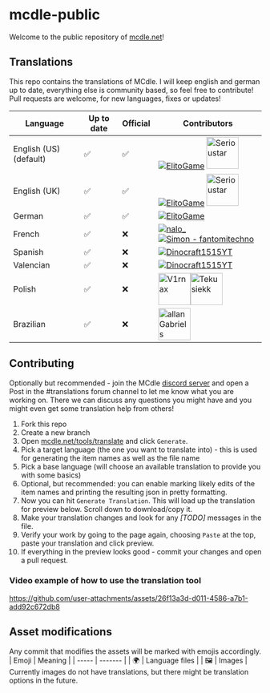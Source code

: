 # mcdle-public

Welcome to the public repository of [mcdle.net](https://www.mcdle.net)!

## Translations

This repo contains the translations of MCdle. I will keep english and german up to date, everything else is community based, so feel free to contribute! Pull requests are welcome, for new languages, fixes or updates!

| Language               | Up to date | Official | Contributors                                                                                                                                                                                                                                                  |
| ---------------------- | ---------- | -------- | ------------------------------------------------------------------------------------------------------------------------------------------------------------------------------------------------------------------------------------------------------------- |
| English (US) (default) | ✅         | ✅       | [![ElitoGame](https://avatars.githubusercontent.com/u/43675593?s=64&v=4)](https://github.com/ElitoGame) [<img src="https://avatars.githubusercontent.com/u/128180091?s=64&v=2" alt="Serioustar" width="64"/>](https://github.com/Serioustar)                   |
| English (UK)           | ✅         | ✅       | [![ElitoGame](https://avatars.githubusercontent.com/u/43675593?s=64&v=4)](https://github.com/ElitoGame) [<img src="https://avatars.githubusercontent.com/u/128180091?s=64&v=2" alt="Serioustar" width="64"/>](https://github.com/Serioustar)                   |
| German                 | ✅         | ✅       | [![ElitoGame](https://avatars.githubusercontent.com/u/43675593?s=64&v=4)](https://github.com/ElitoGame)                                                                                                                                                       |
| French                 | ✅         | ❌       | [![nalo_](https://avatars.githubusercontent.com/u/37667081?s=64&v=4)](https://github.com/nalo26) [![Simon - fantomitechno](https://avatars.githubusercontent.com/u/67735304?s=64&v=4)](https://github.com/fantomitechno)                                      |
| Spanish                | ✅️        | ❌       | [![Dinocraft1515YT](https://avatars.githubusercontent.com/u/120250129?s=64&v=4)](https://github.com/Dinocraft1515YT)                                                                                                                                          |
| Valencian              | ✅️        | ❌       | [![Dinocraft1515YT](https://avatars.githubusercontent.com/u/120250129?s=64&v=4)](https://github.com/Dinocraft1515YT)                                                                                                                                          |
| Polish                 | ✅️        | ❌       | [<img src="https://avatars.githubusercontent.com/u/152759058?s=64&v=2" alt="V1rnax" width="64"/>](https://github.com/V1rnax)[<img src="https://avatars.githubusercontent.com/u/198136717?s=64&v=2" alt="Tekusiekk" width="64"/>](https://github.com/Tekusiekk) |
| Brazilian              | ✅         | ❌       | [<img src="https://avatars.githubusercontent.com/u/160981502?s=64&v=2" alt="allanGabriels" width="64"/>](https://github.com/allanGabriels)                                                                                                                    |

## Contributing

Optionally but recommended - join the MCdle [discord server](https://discord.gg/3rDDPcFd4f) and open a Post in the #translations forum channel to let me know what you are working on. There we can discuss any questions you might have and you might even get some translation help from others!

1. Fork this repo
2. Create a new branch
3. Open [mcdle.net/tools/translate](https://www.mcdle.net/tools/translate) and click `Generate`.
4. Pick a target language (the one you want to translate into) - this is used for generating the item names as well as the file name
5. Pick a base language (will choose an available translation to provide you with some basics)
6. Optional, but recommended: you can enable marking likely edits of the item names and printing the resulting json in pretty formatting.
7. Now you can hit `Generate Translation`. This will load up the translation for preview below. Scroll down to download/copy it.
8. Make your translation changes and look for any _[TODO]_ messages in the file.
9. Verify your work by going to the page again, choosing `Paste` at the top, paste your translation and click preview.
10. If everything in the preview looks good - commit your changes and open a pull request.

### Video example of how to use the translation tool

https://github.com/user-attachments/assets/26f13a3d-d011-4586-a7b1-add92c672db8


## Asset modifications

Any commit that modifies the assets will be marked with emojis accordingly.
| Emoji | Meaning |
| ----- | ------- |
| 🌍 | Language files |
| 🖼️ | Images |
Currently images do not have translations, but there might be translation options in the future.
